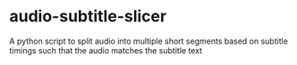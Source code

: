 # audio-subtitle-slicer
A python script to split audio into multiple short segments based on subtitle timings such that the audio matches the subtitle text
